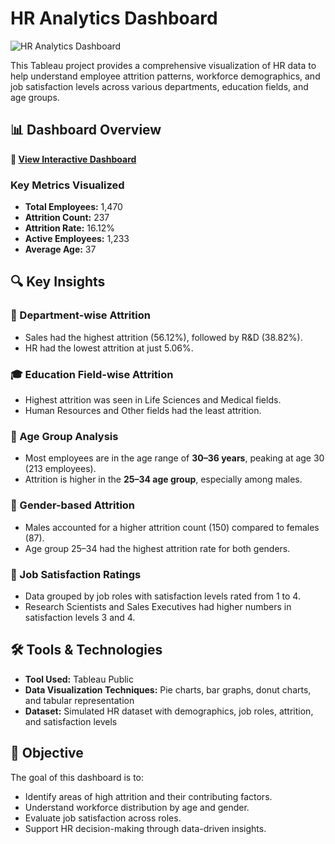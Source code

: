 # HR Analytics Dashboard

![HR Analytics Dashboard](images/HR%20Analytics%20Dashboard%20(1).png)

This Tableau project provides a comprehensive visualization of HR data to help understand employee attrition patterns, workforce demographics, and job satisfaction levels across various departments, education fields, and age groups.

## 📊 Dashboard Overview

**🔗 [View Interactive Dashboard](https://public.tableau.com/views/Book2_17495598580420/HRAnalyticsDashboard?:language=en-US&:sid=&:redirect=auth&:display_count=n&:origin=viz_share_link)**

### Key Metrics Visualized
- **Total Employees:** 1,470  
- **Attrition Count:** 237  
- **Attrition Rate:** 16.12%  
- **Active Employees:** 1,233  
- **Average Age:** 37  

## 🔍 Key Insights

### 📁 Department-wise Attrition
- Sales had the highest attrition (56.12%), followed by R&D (38.82%).
- HR had the lowest attrition at just 5.06%.

### 🎓 Education Field-wise Attrition
- Highest attrition was seen in Life Sciences and Medical fields.
- Human Resources and Other fields had the least attrition.

### 👥 Age Group Analysis
- Most employees are in the age range of **30–36 years**, peaking at age 30 (213 employees).
- Attrition is higher in the **25–34 age group**, especially among males.

### 🚻 Gender-based Attrition
- Males accounted for a higher attrition count (150) compared to females (87).
- Age group 25–34 had the highest attrition rate for both genders.

### 💼 Job Satisfaction Ratings
- Data grouped by job roles with satisfaction levels rated from 1 to 4.
- Research Scientists and Sales Executives had higher numbers in satisfaction levels 3 and 4.

## 🛠 Tools & Technologies
- **Tool Used:** Tableau Public  
- **Data Visualization Techniques:** Pie charts, bar graphs, donut charts, and tabular representation  
- **Dataset:** Simulated HR dataset with demographics, job roles, attrition, and satisfaction levels  

## 🎯 Objective
The goal of this dashboard is to:
- Identify areas of high attrition and their contributing factors.
- Understand workforce distribution by age and gender.
- Evaluate job satisfaction across roles.
- Support HR decision-making through data-driven insights.
  
